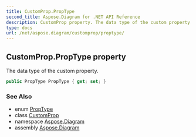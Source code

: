 ```yaml
---
title: CustomProp.PropType
second_title: Aspose.Diagram for .NET API Reference
description: CustomProp property. The data type of the custom property
type: docs
url: /net/aspose.diagram/customprop/proptype/
---
```

## CustomProp.PropType property

The data type of the custom property.

```csharp
public PropType PropType { get; set; }
```

### See Also

* enum [PropType](../../proptype/)
* class [CustomProp](../)
* namespace [Aspose.Diagram](../../customprop/)
* assembly [Aspose.Diagram](../../../)


